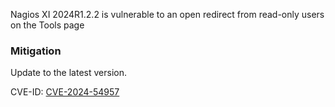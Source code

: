 Nagios XI 2024R1.2.2 is vulnerable to an open redirect from read-only users on the Tools page

### Mitigation
Update to the latest version.

CVE-ID: [CVE-2024-54957](https://cve.mitre.org/cgi-bin/cvename.cgi?name=CVE-2024-54957)
